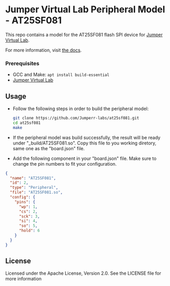 # Jumper Virtual Lab Peripheral Model - AT25SF081
This repo contains a model for the AT25SF081 flash SPI device for [Jumper Virtual Lab](https://vlab.jumper.io).

For more information, visit [the docs](https://docs.jumper.io).

### Prerequisites
- GCC and Make: `apt install build-essential`
- [Jumper Virtual Lab](https://docs.jumper.io)

## Usage
- Follow the following steps in order to build the peripheral model:

  ```bash
  git clone https://github.com/Jumperr-labs/at25sf081.git
  cd at25sf081
  make
  ```

- If the peripheral model was build successfully, the result will be ready under "_build/AT25SF081.so".
Copy this file to you working diretory, same one as the "board.json" file.
- Add the following component in your "board.json" file. Make sure to change the pin numbers to fit your configuration.

```json
{
  "name": "AT25SF081",
  "id": 2,
  "type": "Peripheral",
  "file": "AT25SF081.so",
  "config": {
    "pins": {
      "wp": 1,
      "cs": 2,
      "sck": 3,
      "si": 4,
      "so": 5,
      "hold": 6
    }
  }
}
```

## License
Licensed under the Apache License, Version 2.0. See the LICENSE file for more information

